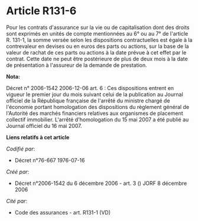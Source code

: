# Article R131-6

Pour les contrats d'assurance sur la vie ou de capitalisation dont des droits sont exprimés en unités de compte mentionnées
au 6° ou au 7° de l'article R. 131-1, la somme versée selon les dispositions contractuelles est égale à la contrevaleur en
devises ou en euros des parts ou actions, sur la base de la valeur de rachat de ces parts ou actions à la date prévue à cet
effet par le contrat. Cette date ne peut être postérieure de plus de deux mois à la date de présentation à l'assureur de la
demande de prestation.

**Nota:**

Décret n° 2006-1542 2006-12-06 art. 6 : Ces dispositions entrent en vigueur le premier jour du mois suivant celui de la
publication au Journal officiel de la République française de l'arrêté du ministre chargé de l'économie portant homologation
des dispositions du règlement général de l'Autorité des marchés financiers relatives aux organismes de placement collectif
immobilier. L'arrêté d'homologation du 15 mai 2007 a été publié au Journal officiel du 16 mai 2007.

**Liens relatifs à cet article**

_Codifié par_:

  - Décret n°76-667 1976-07-16

_Créé par_:

  - Décret n°2006-1542 du 6 décembre 2006 - art. 3 () JORF 8 décembre 2006

_Cité par_:

  - Code des assurances - art. R131-1 (VD)

